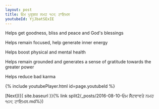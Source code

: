 ```yaml
---
layout: post
title: ਓਮ ਪੁਰੁਸ਼ਯ ਨਮਹ ੧੦੮ ਟਾਇਮਸ
youtubeId: YjJbatSExIE
---
```

 
 
Helps get goodness, bliss and peace and God's blessings
 
Helps remain focused, help generate inner energy 
 
Helps boost physical and mental health 
 
Helps remain grounded and generates a sense of gratitude towards the greater power 
 
Helps reduce bad karma
 
 
 
 


{% include youtubePlayer.html id=page.youtubeId %}
 
[Next]({{ site.baseurl }}{% link  split2/_posts/2016-08-10-ਓਮ ਸੈੱਟਵਾਵਤੇ ਨਮਹ ੧੦੮ ਟਾਇਮਸ.md%})
 
